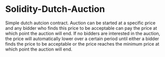 # Solidity-Dutch-Auction

Simple dutch autcion contract. Auction can be started at a specific price and any bidder who finds this price to be acceptable
can pay the price at which point the auction will end. If no bidders are interested in the auction, the price will automatically lower
over a certain period until either a bidder finds the price to be acceptable or the price reaches the minimum price at which point the
auction will end.
